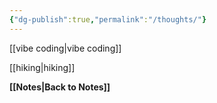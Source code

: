 ```yaml
---
{"dg-publish":true,"permalink":"/thoughts/"}
---
```



[[vibe coding\|vibe coding]] 

[[hiking\|hiking]]


**[[Notes\|Back to Notes]]**